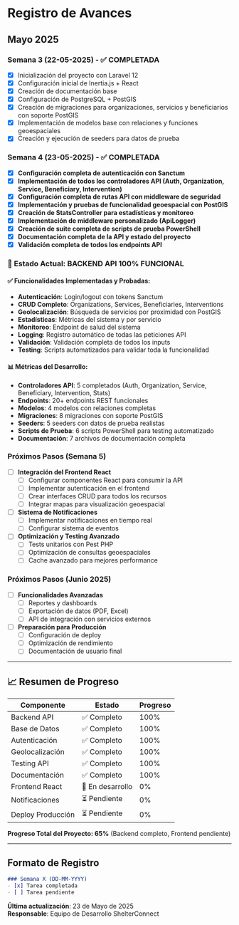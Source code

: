 # Registro de Avances

## Mayo 2025

### Semana 3 (22-05-2025) - ✅ COMPLETADA
- [x] Inicialización del proyecto con Laravel 12
- [x] Configuración inicial de Inertia.js + React
- [x] Creación de documentación base
- [x] Configuración de PostgreSQL + PostGIS
- [x] Creación de migraciones para organizaciones, servicios y beneficiarios con soporte PostGIS
- [x] Implementación de modelos base con relaciones y funciones geoespaciales
- [x] Creación y ejecución de seeders para datos de prueba

### Semana 4 (23-05-2025) - ✅ COMPLETADA
- [x] **Configuración completa de autenticación con Sanctum**
- [x] **Implementación de todos los controladores API (Auth, Organization, Service, Beneficiary, Intervention)**
- [x] **Configuración completa de rutas API con middleware de seguridad**
- [x] **Implementación y pruebas de funcionalidad geoespacial con PostGIS**
- [x] **Creación de StatsController para estadísticas y monitoreo**
- [x] **Implementación de middleware personalizado (ApiLogger)**
- [x] **Creación de suite completa de scripts de prueba PowerShell**
- [x] **Documentación completa de la API y estado del proyecto**
- [x] **Validación completa de todos los endpoints API**

### 🎯 Estado Actual: **BACKEND API 100% FUNCIONAL**

#### ✅ Funcionalidades Implementadas y Probadas:
- **Autenticación**: Login/logout con tokens Sanctum
- **CRUD Completo**: Organizations, Services, Beneficiaries, Interventions
- **Geolocalización**: Búsqueda de servicios por proximidad con PostGIS
- **Estadísticas**: Métricas del sistema y por servicio
- **Monitoreo**: Endpoint de salud del sistema
- **Logging**: Registro automático de todas las peticiones API
- **Validación**: Validación completa de todos los inputs
- **Testing**: Scripts automatizados para validar toda la funcionalidad

#### 📊 Métricas del Desarrollo:
- **Controladores API**: 5 completados (Auth, Organization, Service, Beneficiary, Intervention, Stats)
- **Endpoints**: 20+ endpoints REST funcionales
- **Modelos**: 4 modelos con relaciones completas
- **Migraciones**: 8 migraciones con soporte PostGIS
- **Seeders**: 5 seeders con datos de prueba realistas
- **Scripts de Prueba**: 6 scripts PowerShell para testing automatizado
- **Documentación**: 7 archivos de documentación completa

### Próximos Pasos (Semana 5)
- [ ] **Integración del Frontend React**
  - [ ] Configurar componentes React para consumir la API
  - [ ] Implementar autenticación en el frontend
  - [ ] Crear interfaces CRUD para todos los recursos
  - [ ] Integrar mapas para visualización geoespacial
- [ ] **Sistema de Notificaciones**
  - [ ] Implementar notificaciones en tiempo real
  - [ ] Configurar sistema de eventos
- [ ] **Optimización y Testing Avanzado**
  - [ ] Tests unitarios con Pest PHP
  - [ ] Optimización de consultas geoespaciales
  - [ ] Cache avanzado para mejores performance

### Próximos Pasos (Junio 2025)
- [ ] **Funcionalidades Avanzadas**
  - [ ] Reportes y dashboards
  - [ ] Exportación de datos (PDF, Excel)
  - [ ] API de integración con servicios externos
- [ ] **Preparación para Producción**
  - [ ] Configuración de deploy
  - [ ] Optimización de rendimiento
  - [ ] Documentación de usuario final

---

## 📈 Resumen de Progreso

| Componente | Estado | Progreso |
|------------|--------|----------|
| Backend API | ✅ Completo | 100% |
| Base de Datos | ✅ Completo | 100% |
| Autenticación | ✅ Completo | 100% |
| Geolocalización | ✅ Completo | 100% |
| Testing API | ✅ Completo | 100% |
| Documentación | ✅ Completo | 100% |
| Frontend React | 🚧 En desarrollo | 0% |
| Notificaciones | ⏳ Pendiente | 0% |
| Deploy Producción | ⏳ Pendiente | 0% |

**Progreso Total del Proyecto: 65%** (Backend completo, Frontend pendiente)

---

## Formato de Registro

```markdown
### Semana X (DD-MM-YYYY)
- [x] Tarea completada
- [ ] Tarea pendiente
```

**Última actualización**: 23 de Mayo de 2025  
**Responsable**: Equipo de Desarrollo ShelterConnect
